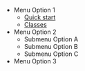 * Menu Option 1
  * [Quick start](README.md)
  * [Classes](Entity-Classes.md)
* Menu Option 2
  * Submenu Option A
  * Submenu Option B
  * Submenu Option C
* Menu Option 3
<!--stackedit_data:
eyJoaXN0b3J5IjpbMTI2NjkzOTkwMF19
-->
